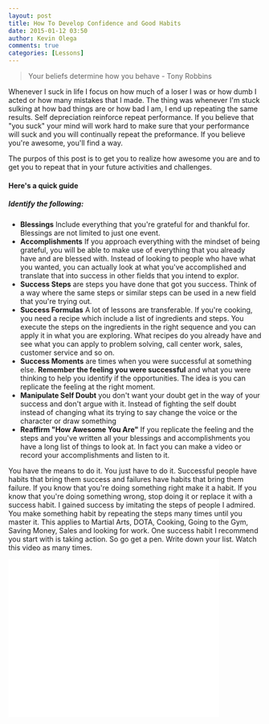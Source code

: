 ```yaml
---
layout: post
title: How To Develop Confidence and Good Habits
date: 2015-01-12 03:50
author: Kevin Olega
comments: true
categories: [Lessons]
---
```


> Your beliefs determine how you behave - Tony Robbins

Whenever I suck in life I focus on how much of a loser I was or how dumb I acted or how many mistakes that I made. The thing was whenever I'm stuck sulking at how bad things are or how bad I am, I end up repeating the same results. Self depreciation reinforce repeat performance. If you believe that "you suck" your mind will work hard to make sure that your performance will suck and you will continually repeat the preformance. If you believe you're awesome, you'll find a way.

The purpos of this post is to get you to realize how awesome you are and to get you to repeat that in your future activities and challenges.

#### Here's a quick guide

##### Identify the following:


- **Blessings** Include everything that you're grateful for and thankful for. Blessings are not limited to just one event.
- **Accomplishments** If you approach everything with the mindset of being grateful, you will be able to make use of  everything that you already have and are blessed with. Instead of looking to people who have what you wanted, you can actually look at what you've accomplished and translate that into success in other fields that you intend to explor.
- **Success Steps** are steps you have done that got you success. Think of a way where the same steps or similar steps can be used in a new field that you're trying out.
- **Success Formulas** A lot of lessons are transferable. If you're cooking, you need a recipe which include a list of ingredients and steps. You execute the steps on the ingredients in the right sequence and you can apply it in what you are exploring. What recipes do you already have and see what you can apply to problem solving, call center work, sales, customer service and so on. 
- **Success Moments** are times when you were successful at something else. **Remember the feeling you were successful** and what you were thinking to help you identify if the opportunities. The idea is you can replicate the feeling at the right moment.
- **Manipulate Self Doubt** you don't want your doubt get in the way of your success and don't argue with it. Instead of fighting the self doubt instead of changing what its trying to say change the voice or the character or draw something 
- **Reaffirm "How Awesome You Are"** If you replicate the feeling and the steps and you've written all your blessings and accomplishments you have a long list of things to look at. In fact you can make a video or record your accomplishments and listen to it.


You have the means to do it. You just have to do it. Successful people have habits that bring them success and failures have habits that bring them failure. If you know that you're doing something right make it a habit. If you know that you're doing something wrong, stop doing it or replace it with a success habit. I gained success by imitating the steps of people I admired. You make something habit by repeating the steps many times until you master it. This applies to Martial Arts, DOTA, Cooking, Going to the Gym, Saving Money, Sales and looking for work. One success habit I recommend you start with is taking action. So go get a pen. Write down your list. Watch this video as many times.

<iframe width="420" height="315" src="//www.youtube.com/embed/eot7aEV03Q4" frameborder="0" allowfullscreen></iframe>
